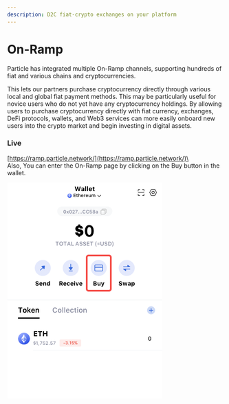 ```yaml
---
description: D2C fiat-crypto exchanges on your platform
---
```


# On-Ramp

Particle has integrated multiple On-Ramp channels, supporting hundreds of fiat and various chains and cryptocurrencies.&#x20;

This lets our partners purchase cryptocurrency directly through various local and global fiat payment methods. This may be particularly useful for novice users who do not yet have any cryptocurrency holdings. By allowing users to purchase cryptocurrency directly with fiat currency, exchanges, DeFi protocols, wallets, and Web3 services can more easily onboard new users into the crypto market and begin investing in digital assets.

### Live

[https://ramp.particle.network/](https://ramp.particle.network/)\
\
Also, You can enter the On-Ramp page by clicking on the Buy button in the wallet.

![](<../.gitbook/assets/image (2).png>)
